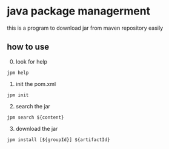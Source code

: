 # java package managerment

this is a program to download jar from maven repository easily

## how to use

0. look for help

`jpm help`

1. init the pom.xml


`jpm init`

2. search the jar

`jpm search ${content}`

3. download the jar

`jpm install [${groupId}] ${artifactId}`